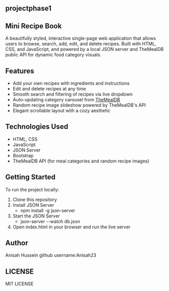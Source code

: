 ## projectphase1
## Mini Recipe Book

A beautifully styled, interactive single-page web application that allows users to browse, search, add, edit, and delete recipes. Built with HTML, CSS, and JavaScript, and powered by a local JSON server and TheMealDB public API for dynamic food category visuals.

## Features

- Add your own recipes with ingredients and instructions
- Edit and delete recipes at any time
- Smooth search and filtering of recipes via live dropdown
- Auto-updating category carousel from [TheMealDB](https://www.themealdb.com/api.php)
- Random recipe image slideshow powered by TheMealDB's API
- Elegant scrollable layout with a cozy aesthetic

## Technologies Used

- HTML, CSS
- JavaScript 
- JSON Server 
- Bootstrap 
- TheMealDB API (for meal categories and random recipe images)


##  Getting Started

To run the project locally:

1. Clone this repository
2. Install JSON Server
    - npm install -g json-server
3. Start the JSON Server
    - json-server --watch db.json
4. Open index.html in your browser and run the live server

## Author
Anisah Hussein
github username:Anisah23

## LICENSE
MIT LICENSE